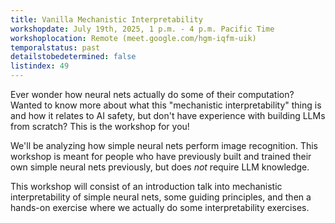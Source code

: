 ```yaml
---
title: Vanilla Mechanistic Interpretability
workshopdate: July 19th, 2025, 1 p.m. - 4 p.m. Pacific Time
workshoplocation: Remote (meet.google.com/hgm-iqfm-uik)
temporalstatus: past
detailstobedetermined: false
listindex: 49
---
```


Ever wonder how neural nets actually do some of their computation? Wanted to
know more about what this "mechanistic interpretability" thing is and how it
relates to AI safety, but don't have experience with building LLMs from scratch? This is the workshop for you!

We'll be analyzing how simple neural nets perform image recognition. This
workshop is meant for people who have previously built and trained their own
simple neural nets previously, but does *not* require LLM knowledge.

This workshop will consist of an introduction talk into mechanistic
interpretability of simple neural nets, some guiding principles, and then a hands-on exercise
where we actually do some interpretability exercises.

